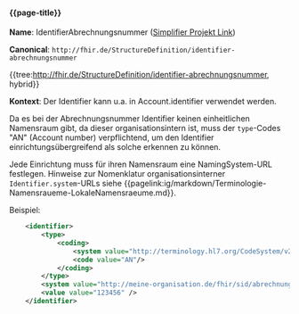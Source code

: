 #### {{page-title}}

**Name**: IdentifierAbrechnungsnummer ([Simplifier Projekt Link](https://simplifier.net/resolve?canonical=http://fhir.de/StructureDefinition/identifier-abrechnungsnummer&scope=de.basisprofil.r4@1.4.0))

**Canonical**: `http://fhir.de/StructureDefinition/identifier-abrechnungsnummer`

{{tree:http://fhir.de/StructureDefinition/identifier-abrechnungsnummer, hybrid}}

**Kontext**: Der Identifier kann u.a. in Account.identifier verwendet werden.

Da es bei der Abrechnungsnummer Identifier keinen einheitlichen Namensraum gibt, da dieser organisationsintern ist, muss der `type`-Codes "AN" (Account number) verpflichtend, um den Identifier einrichtungsübergreifend als solche erkennen zu können.

Jede Einrichtung muss für ihren Namensraum eine NamingSystem-URL festlegen.
Hinweise zur Nomenklatur organisationsinterner `Identifier.system`-URLs siehe {{pagelink:ig/markdown/Terminologie-Namensraueme-LokaleNamensraeume.md}}.

Beispiel:

```xml
    <identifier>
        <type>
            <coding>
                <system value="http://terminology.hl7.org/CodeSystem/v2-0203"/>
                <code value="AN"/>
            </coding>
        </type>
        <system value="http://meine-organisation.de/fhir/sid/abrechnungsnr" />
        <value value="123456" />
    </identifier>
```